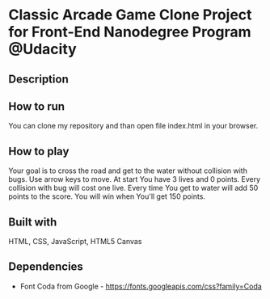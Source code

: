 # Classic Arcade Game Clone Project for Front-End Nanodegree Program @Udacity

## Description

## How to run
You can clone my repository and than open file index.html in your browser.

## How to play
Your goal is to cross the road and get to the water without collision with bugs. Use arrow keys to move. At  start You have 3 lives and 0 points. Every collision with bug will cost one live. Every time You get to water will add 50 points to the score. You will win when You'll get 150 points.

## Built with

HTML, CSS, JavaScript, HTML5 Canvas

## Dependencies

* Font Coda from Google - https://fonts.googleapis.com/css?family=Coda
